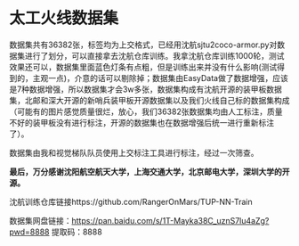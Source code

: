 # 太工火线数据集

数据集共有36382张，标签均为上交格式，已经用沈航sjtu2coco-armor.py对数据集进行了划分，可以直接拿去沈航仓库训练。我拿沈航仓库训练1000轮，测试效果还可以，数据集里面蓝色灯条有点粗，但是训练出来并没有什么影响(测试得到的，主观一点)，介意的话可以剔除掉；数据集由EasyData做了数据增强，应该是7种数据增强，所以数据集才会3w多张，数据集构成有沈航开源的装甲板数据集，北邮和深大开源的新哨兵装甲板开源数据集以及我们火线自己标的数据集构成（可能有的图片感觉质量很烂，放心，我们36382张数据集均由人工标注，质量不好的装甲板没有进行标注，开源的数据集也在数据增强后统一进行重新标注了）。

数据集由我和视觉梯队队员使用上交标注工具进行标注，经过一次筛查。

**最后，万分感谢沈阳航空航天大学，上海交通大学，北京邮电大学，深圳大学的开源。**

沈航训练仓库链接https://github.com/RangerOnMars/TUP-NN-Train

数据集网盘链接：https://pan.baidu.com/s/1T-Mayka38C_uznS7lu4aZg?pwd=8888 
提取码：8888